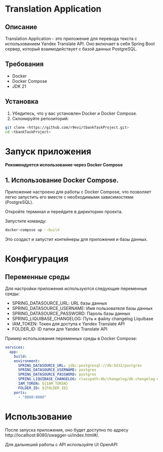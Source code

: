 # Translation Application

## Описание

Translation Application - это приложение для перевода текста с использованием Yandex Translate API. Оно включает в себя Spring Boot сервер, который взаимодействует с базой данных PostgreSQL.

## Требования

- Docker
- Docker Compose
- JDK 21

## Установка

1. Убедитесь, что у вас установлен Docker и Docker Compose.
2. Склонируйте репозиторий:

```bash
git clone <https://github.com/r9evi/tbankTaskProject.git>
cd <tbankTaskProject>
```

# Запуск приложения
**Рекомендуется использование через Docker Compose**
## 1. Использование Docker Compose.

Приложение настроено для работы с Docker Compose, что позволяет легко запустить его вместе с необходимыми зависимостями (PostgreSQL).

Откройте терминал и перейдите в директорию проекта.

Запустите команду:

```bash
docker-compose up --build
```
Это создаст и запустит контейнеры для приложения и базы данных.

# Конфигурация
## Переменные среды
Для настройки приложения используются следующие переменные среды:

- SPRING_DATASOURCE_URL: URL базы данных
- SPRING_DATASOURCE_USERNAME: Имя пользователя базы данных
- SPRING_DATASOURCE_PASSWORD: Пароль базы данных
- SPRING_LIQUIBASE_CHANGELOG: Путь к файлу changelog Liquibase
- IAM_TOKEN: Токен для доступа к Yandex Translate API
- FOLDER_ID: ID папки для Yandex Translate API

Пример использования переменных среды в Docker Compose:
```yaml
services:
  app:
    build: .
    environment:
      SPRING_DATASOURCE_URL: jdbc:postgresql://db:5432/postgres
      SPRING_DATASOURCE_USERNAME: postgres
      SPRING_DATASOURCE_PASSWORD: postgres
      SPRING_LIQUIBASE_CHANGELOG: classpath:db/changelog/db.changelog-master.yaml
      IAM_TOKEN: ${IAM_TOKEN}
      FOLDER_ID: ${FOLDER_ID}
    ports:
      - "8080:8080"
```

# Использование
После запуска приложения, оно будет доступно по адресу http://localhost:8080/swagger-ui/index.html#/.

Для дальнешей работы с API используйте UI OpenAPI
